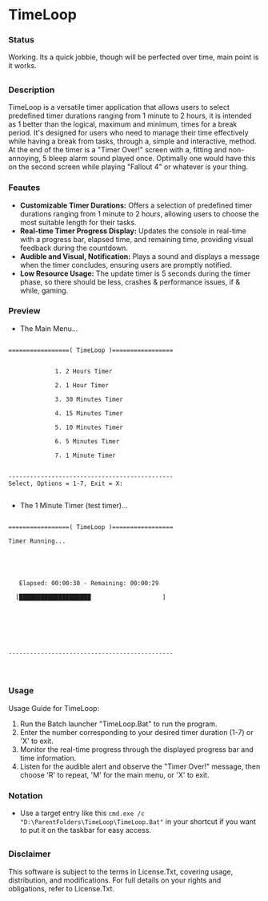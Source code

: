 # TimeLoop
### Status
Working. Its a quick jobbie, though will be perfected over time, main point is it works.

##
### Description
TimeLoop is a versatile timer application that allows users to select predefined timer durations ranging from 1 minute to 2 hours, it is intended as 1 better than the logical, maximum and minimum, times for a break period. It's designed for users who need to manage their time effectively while having a break from tasks, through a, simple and interactive, method. At the end of the timer is a "Timer Over!" screen with a, fitting and non-annoying, 5 bleep alarm sound played once. Optimally one would have this on the second screen while playing "Fallout 4" or whatever is your thing.

### Feautes
- **Customizable Timer Durations:** Offers a selection of predefined timer durations ranging from 1 minute to 2 hours, allowing users to choose the most suitable length for their tasks.
- **Real-time Timer Progress Display:** Updates the console in real-time with a progress bar, elapsed time, and remaining time, providing visual feedback during the countdown.
- **Audible and Visual, Notification:** Plays a sound and displays a message when the timer concludes, ensuring users are promptly notified.
- **Low Resource Usage:** The update timer is 5 seconds during the timer phase, so there should be less, crashes & performance issues, if & while, gaming. 

### Preview
- The Main Menu...
```

=================( TimeLoop )=================


             1. 2 Hours Timer

             2. 1 Hour Timer

             3. 30 Minutes Timer

             4. 15 Minutes Timer

             5. 10 Minutes Timer

             6. 5 Minutes Timer

             7. 1 Minute Timer


----------------------------------------------
Select, Options = 1-7, Exit = X:


```
- The 1 Minute Timer (test timer)...
```

=================( TimeLoop )=================

Timer Running...





   Elapsed: 00:00:30 - Remaining: 00:00:29

  [████████████████████                    ]







----------------------------------------------



```

##
### Usage 
Usage Guide for TimeLoop:
1. Run the Batch launcher "TimeLoop.Bat" to run the program.
2. Enter the number corresponding to your desired timer duration (1-7) or 'X' to exit.
3.  Monitor the real-time progress through the displayed progress bar and time information.
4. Listen for the audible alert and observe the "Timer Over!" message, then choose 'R' to repeat, 'M' for the main menu, or 'X' to exit.

### Notation
- Use a target entry like this `cmd.exe /c "D:\ParentFolders\TimeLoop\TimeLoop.Bat"` in your shortcut if you want to put it on the taskbar for easy access.

##
### Disclaimer
This software is subject to the terms in License.Txt, covering usage, distribution, and modifications. For full details on your rights and obligations, refer to License.Txt.
